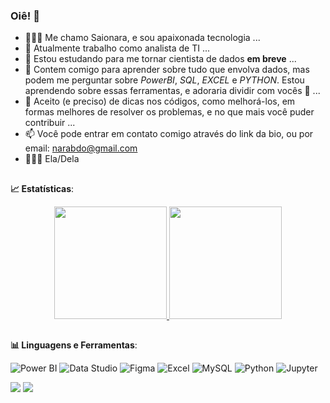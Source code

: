 ### Oiê! 👋

<!--
**SaionaraAraujo/SaionaraAraujo** is a ✨ _special_ ✨ repository because its `README.md` (this file) appears on your GitHub profile.

Here are some ideas to get you started:-->

- 👩🏽‍💻 Me chamo Saionara, e sou apaixonada tecnologia ...
- 🔭 Atualmente trabalho como analista de TI ...
- 🌱 Estou estudando para me tornar cientista de dados **em breve** ...
- 👯 Contem comigo para aprender sobre tudo que envolva dados, mas podem me perguntar sobre _PowerBI_, _SQL_, _EXCEL_ e _PYTHON_. Estou aprendendo sobre essas ferramentas, e adoraria dividir com vocês 🤩 ...
- 🤔 Aceito (e preciso) de dicas nos códigos, como melhorá-los, em formas melhores de resolver os problemas, e no que mais você puder contribuir ...
- 📫 Você pode entrar em contato comigo através do link da bio, ou por email: narabdo@gmail.com
- 👩🏽‍🦱 Ela/Dela

##
<b> :chart_with_upwards_trend: Estatísticas</b>:
<div align="center">
  <a href="https://github.com/SaionaraAraujo">
  <img height="180em" src="https://github-readme-stats.vercel.app/api?username=SaionaraAraujo&show_icons=true&theme=buefy&include_all_commits=true&count_private=true"/>
  <img height="180em" src="https://github-readme-stats.vercel.app/api/top-langs/?username=SaionaraAraujo&layout=compact&langs_count=7&theme=buefy"/>
</a>
</div>


##
<!-- Ferramentas-->
<div>
<b>  📊 Linguagens e Ferramentas</b>:

 ![Power BI](https://img.shields.io/badge/-Power%20BI-white?style=plastic&logo=Power-BI)
 ![Data Studio](https://img.shields.io/badge/-Data%20Studio-white?style=plastic&logo=DataStudio)
 ![Figma](https://img.shields.io/badge/-Figma-white?style=plastic&logo=Figma)
 ![Excel](https://img.shields.io/badge/-Excel-white?style=plastic&logo=Excel)
 ![MySQL](https://img.shields.io/badge/-MySQL-white?style=plastic&logo=mysql)
 ![Python](https://img.shields.io/badge/-Python-white?style=plastic&logo=Python)
 ![Jupyter](https://img.shields.io/badge/-Jupyter-white?style=plastic&logo=Jupyter)

</div>

<!--Contato-->
<a href = "mailto:narabdo@gmail.com"><img src="https://img.shields.io/badge/-Gmail-%23333?style=for-the-badge&logo=gmail&logoColor=white" target="_blank"></a>
  <a href="https://www.linkedin.com/in/saionara-araujo/" target="_blank"><img src="https://img.shields.io/badge/-LinkedIn-%230077B5?style=for-the-badge&logo=linkedin&logoColor=white" target="_blank"></a> 


